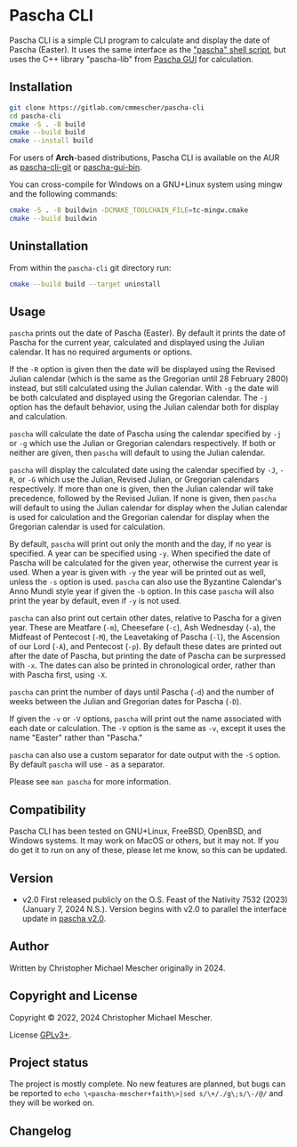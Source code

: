 # Pascha CLI
Pascha CLI is a simple CLI program to calculate and display the date of Pascha
(Easter). It uses the same interface as the ["pascha" shell script](https://gitlab.com/cmmescher/pascha), but uses the C++ library "pascha-lib" from [Pascha GUI](https://gitlab.com/cmmescher/pascha-gui) for calculation.

## Installation

``` sh
git clone https://gitlab.com/cmmescher/pascha-cli
cd pascha-cli
cmake -S . -B build
cmake --build build
cmake --install build
```

For users of **Arch**-based distributions, Pascha CLI is available on the AUR as [pascha-cli-git](https://aur.archlinux.org/packages/pascha-cli-git) or [pascha-gui-bin](https://aur.archlinux.org/packages/pascha-cli-bin).

You can cross-compile for Windows on a GNU+Linux system using mingw and the following commands:
```sh
cmake -S . -B buildwin -DCMAKE_TOOLCHAIN_FILE=tc-mingw.cmake
cmake --build buildwin
```
## Uninstallation

From within the `pascha-cli` git directory run:

```sh
cmake --build build --target uninstall
```

## Usage

`pascha` prints out the date of Pascha (Easter). By default it prints the date
of Pascha for the current year, calculated and displayed using the Julian
calendar. It has no required arguments or options.

If the `-R` option is given then the date will be displayed using the Revised
Julian calendar (which is the same as the Gregorian until 28 February 2800)
instead, but still calculated using the Julian calendar. With `-g` the date will
be both calculated and displayed using the Gregorian calendar. The `-j` option
has the default behavior, using the Julian calendar both for display and
calculation.

`pascha` will calculate the date of Pascha using the calendar specified by `-j`
or `-g` which use the Julian or Gregorian calendars respectively. If both or
neither are given, then `pascha` will default to using the Julian calendar.

`pascha` will display the calculated date using the calendar specified by `-J`,
`-R`, or `-G` which use the Julian, Revised Julian, or Gregorian calendars
respectively. If more than one is given, then the Julian calendar will take
precedence, followed by the Revised Julian. If none is given, then `pascha` will
default to using the Julian calendar for display when the Julian calendar is
used for calculation and the Gregorian calendar for display when the Gregorian
calendar is used for calculation.

By default, `pascha` will print out only the month and the day, if no year is
specified. A year can be specified using `-y`. When specified the date of Pascha
will be calculated for the given year, otherwise the current year is used. When
a year is given with `-y` the year will be printed out as well, unless the `-s`
option is used. `pascha` can also use the Byzantine Calendar's Anno Mundi style
year if given the `-b` option. In this case `pascha` will also print the year by
default, even if `-y` is not used.

`pascha` can also print out certain other dates, relative to Pascha for a given
year. These are Meatfare (`-m`), Cheesefare (`-c`), Ash Wednesday (`-a`), the
Midfeast of Pentecost (`-M`), the Leavetaking of Pascha (`-l`), the Ascension of
our Lord (`-A`), and Pentecost (`-p`). By default these dates are printed out
after the date of Pascha, but printing the date of Pascha can be surpressed with
`-x`. The dates can also be printed in chronological order, rather than with
Pascha first, using `-X`.

`pascha` can print the number of days until Pascha (`-d`) and the number of weeks
between the Julian and Gregorian dates for Pascha (`-D`).

If given the `-v` or `-V` options, `pascha` will print out the name associated
with each date or calculation. The `-V` option is the same as `-v`, except it
uses the name "Easter" rather than "Pascha."

`pascha` can also use a custom separator for date output with the `-S`
option. By default `pascha` will use `-` as a separator.

Please see `man pascha` for more information.

## Compatibility

Pascha CLI has been tested on GNU+Linux, FreeBSD, OpenBSD, and Windows systems. It may work on MacOS or others, but it may not. If you do get it to run on
any of these, please let me know, so this can be updated.

## Version

- v2.0
First released publicly on the O.S. Feast of the Nativity 7532 (2023) (January 7, 2024 N.S.).
Version begins with v2.0 to parallel the interface update in [pascha v2.0](https://gitlab.com/cmmescher/pascha).

## Author

Written by Christopher Michael Mescher originally in 2024.

## Copyright and License

Copyright © 2022, 2024 Christopher Michael Mescher.

License [GPLv3+](https://gnu.org/licenses/gpl.html).

## Project status

The project is mostly complete. No new features are planned, but bugs can be
reported to `echo \<pascha-mescher+faith\>|sed s/\+/./g\;s/\-/@/` and they will
be worked on.

## Changelog

